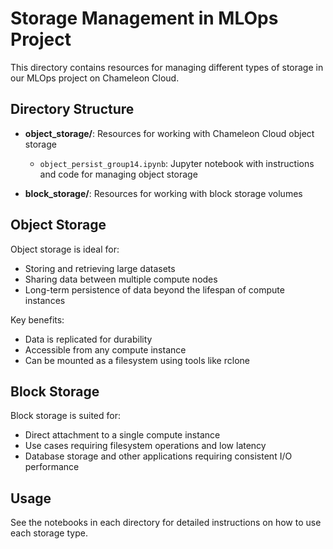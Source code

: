 # Storage Management in MLOps Project

This directory contains resources for managing different types of storage in our MLOps project on Chameleon Cloud.

## Directory Structure

- **object_storage/**: Resources for working with Chameleon Cloud object storage
  - `object_persist_group14.ipynb`: Jupyter notebook with instructions and code for managing object storage
  
- **block_storage/**: Resources for working with block storage volumes

## Object Storage

Object storage is ideal for:
- Storing and retrieving large datasets
- Sharing data between multiple compute nodes
- Long-term persistence of data beyond the lifespan of compute instances

Key benefits:
- Data is replicated for durability
- Accessible from any compute instance
- Can be mounted as a filesystem using tools like rclone

## Block Storage

Block storage is suited for:
- Direct attachment to a single compute instance
- Use cases requiring filesystem operations and low latency
- Database storage and other applications requiring consistent I/O performance

## Usage

See the notebooks in each directory for detailed instructions on how to use each storage type. 